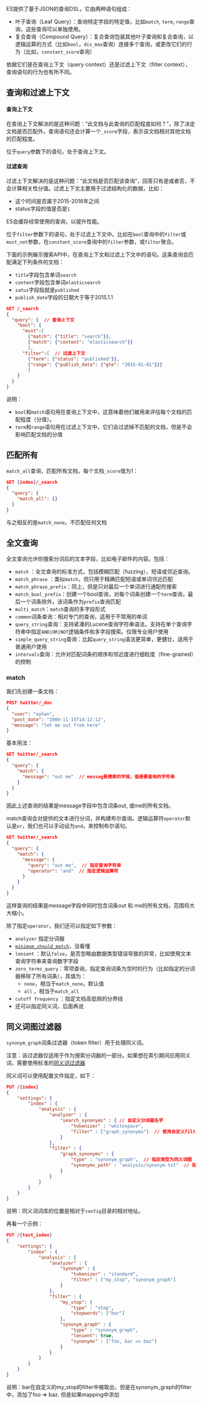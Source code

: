 ES提供了基于JSON的查询DSL，它由两种语句组成：

* 叶子查询（Leaf Query）：查询特定字段的特定值，比如`match`, `term`, `range`查询，这些查询可以单独使用。
* 复合查询（Compound Query）：复合查询包装其他叶子查询和复合查询，以逻辑运算的方式（比如`bool`，`dis_max`查询）连接多个查询，或更改它们的行为（比如，`constant_score`查询）

依据它们是在查询上下文（query context）还是过滤上下文（filter context），查询语句的行为也有所不同。

##  查询和过滤上下文

#### 查询上下文

在查询上下文解决的是这种问题：“此文档与此查询的匹配程度如何？”，除了决定文档是否匹配外，查询语句还会计算一个`_score`字段，表示该文档相对其他文档的匹配程度。

位于`query`参数下的语句，处于查询上下文。

#### 过滤查询

过滤上下文解决的是这种问题：“此文档是否匹配该查询”，回答只有是或者否，不会计算相关性分值。过滤上下文主要用于过滤结构化的数据，比如：

* 这个时间是否属于2015-2016年之间
* status字段的值是否是`1`

ES会缓存经常使用的查询，以提升性能。

位于`filter`参数下的语句，处于过滤上下文中。比如在`bool`查询中的`filter`或`must_not`参数，在`constant_score`查询中的`filter`参数，或`filter`聚合。

下面的示例展示搜索API中，在查询上下文和过滤上下文中的语句。这条查询会匹配满足下列条件的文档：

* `title`字段包含单词`search`
* `content`字段包含单词`elasticsearch`
* `satus`字段指就是`published`
* `publish_date`字段的日期大于等于2015.1.1

```json
GET /_search
{
  "query": {  // 查询上下文
    "bool": {
      "must":[
        {"match": {"title": "search"}},
        {"match": {"content": "elasticsearch"}}
        ],
      "filter":[  // 过滤上下文
        {"term": {"status": "published"}},
        {"range": {"publish_data": {"gte": "2015-01-01"}}}
        ]
    }
  }
}
```

说明：

* `bool`和`match`语句用在查询上下文中，这意味着他们被用来评估每个文档的匹配程度（分值）。
* `term`和`range`语句用在过滤上下文中，它们会过滤掉不匹配的文档，但是不会影响匹配文档的分值

## 匹配所有

`match_all`查询，匹配所有文档，每个文档`_score`值为1：

```json
GET {index}/_search
{
  "query": {
    "match_all": {}
  }
}
```

与之相反的是`match_none`，不匹配任何文档

## 全文查询

全文查询允许你搜索分词后的文本字段，比如电子邮件的内容。包括：

* `match` ：全文查询的标准方式，包括模糊匹配（fuzzing），短语或邻近查询。
* `match_phrase` ：类似`match`，但只用于精确匹配短语或单词邻近匹配
* `match_phrase_prefix`：同上，但是只对最后一个单词进行通配符搜索
* `match_bool_prefix`：创建一个bool查询，对每个词条创建一个`term`查询，最后一个词条除外，该词条作为`prefix`查询匹配
* `multi_match`：`match`查询的多字段形式
* `common`词条查询：相对专门的查询，适用于不常用的单词
* `query_string`查询：支持紧凑的Lucene查询字符串语法，支持在单个查询字符串中指定`AND|OR|NOT`逻辑条件和多字段搜索。仅限专业用户使用
* `simple_query_string`查询：比起`query_string`语法更简单，更健壮，适用于普通用户使用
* `intervals`查询：允许对匹配词条的顺序和邻近度进行细粒度（fine-grained）的控制

### match

我们先创建一条文档：

```json
POST twitter/_doc
{
  "user": "ayhan",
  "post_date": "2009-11-15T14:12:12",
  "message": "let me out from here"
}
```

基本用法：

```json
GET twitter/_search
{
  "query": {
    "match": {
      "message": "out me"  // messag是搜索的字段，值是要查询的字符串
    }
  }
}
```

因此上述查询的结果是message字段中包含词条out, 或me的所有文档。

match查询会对提供的文本进行分词，并构建布尔查询。逻辑运算符`operator`默认是`or`，我们也可以手动设为`and`，来控制布尔语句。

```json
GET twitter/_search
{
  "query": {
    "match": {
      "message": {
        "query": "out me",  // 指定查询字符串
        "operator": "and"  // 指定逻辑运算符
      }
    }
  }
}
```

这样查询的结果是message字段中同时包含词条out 和 me的所有文档，范围将大大缩小。

除了指定`operator`，我们还可以指定如下参数：

* `analyzer` 指定分词器
* [`minimum_should_match`](https://www.elastic.co/guide/en/elasticsearch/reference/current/query-dsl-minimum-should-match.html)，没看懂
* `lenient` ：默认`false`，是否忽略由数据类型错误导致的异常，比如使用文本查询字符串来查询数字字段
* `zero_terms_query`：零项查询，指定查询词条为空时的行为（比如指定的分词器移除了所有词条），其值为：
  * `none`，相当于`match_none`，默认值
  * `all` ，相当于`match_all`
* `cutoff frequency` ：指定文档高低频的分界线
* 还可以指定同义词，后面再说

## 同义词图过滤器

`synonym_graph`词条过滤器（token filter）用于处理同义词。

注意：该过滤器仅适用于作为搜索分词器的一部分。如果想在索引期间应用同义词，需要使用标准的[同义词过滤器](https://www.elastic.co/guide/en/elasticsearch/reference/current/analysis-synonym-tokenfilter.html)

同义词可以使用配置文件指定，如下：

```json
PUT /{index}
{
    "settings": {
        "index" : {
            "analysis" : {
                "analyzer" : {
                    "search_synonyms" : { // 自定义分词器名字
                        "tokenizer" : "whitespace",
                        "filter" : ["graph_synonyms"]  // 使用自定义filter
                    }
                },
                "filter" : {
                    "graph_synonyms" : {
                        "type" : "synonym_graph",  // 指定类型为同义词图
                        "synonyms_path" : "analysis/synonym.txt"  // 指定同义词词库位置
                    }
                }
            }
        }
    }
}
```

说明：同义词词库的位置是相对于`config`目录的相对地址。

再看一个示例：

```json
PUT /{test_index}
{
    "settings": {
        "index" : {
            "analysis" : {
                "analyzer" : {
                    "synonym" : {
                        "tokenizer" : "standard",
                        "filter" : ["my_stop", "synonym_graph"]
                    }
                },
                "filter" : {
                    "my_stop": {
                        "type" : "stop",
                        "stopwords": ["bar"]
                    },
                    "synonym_graph" : {
                        "type" : "synonym_graph",
                        "lenient": true,
                        "synonyms" : ["foo, bar => baz"]
                    }
                }
            }
        }
    }
}
```

说明：bar在自定义的my_stop的filter中被取出，但是在synonym_graph的filter中，添加了foo => baz. 但是如果mapping中添加